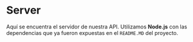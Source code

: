 # Server

Aquí se encuentra el servidor de nuestra API. Utilizamos **Node.js** con las dependencias que ya fueron expuestas en el `README.MD` del proyecto.